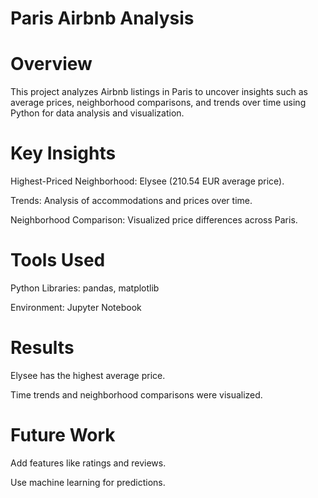 # Paris Airbnb Analysis

# Overview

This project analyzes Airbnb listings in Paris to uncover insights such as average prices, neighborhood comparisons, and trends over time using Python for data analysis and visualization.

# Key Insights

Highest-Priced Neighborhood: Elysee (210.54 EUR average price).

Trends: Analysis of accommodations and prices over time.

Neighborhood Comparison: Visualized price differences across Paris.

# Tools Used

Python Libraries: pandas, matplotlib

Environment: Jupyter Notebook

# Results

Elysee has the highest average price.

Time trends and neighborhood comparisons were visualized.

# Future Work

Add features like ratings and reviews.

Use machine learning for predictions.
